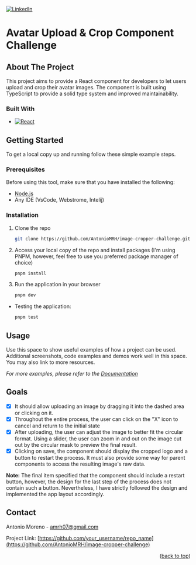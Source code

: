 [![LinkedIn][linkedin-shield]][linkedin-url]

# Avatar Upload & Crop Component Challenge

<!-- ABOUT THE PROJECT -->

## About The Project

This project aims to provide a React component for developers to let users upload and crop their avatar images. The component is built using TypeScript to provide a solid type system and improved maintainability.

### Built With

-   [![React][react.js]][react-url]

<!-- GETTING STARTED -->

## Getting Started

To get a local copy up and running follow these simple example steps.

### Prerequisites

Before using this tool, make sure that you have installed the following:

-   [Node.js](https://nodejs.org/en/)
-   Any IDE (VsCode, Webstrome, Intelij)

### Installation

1. Clone the repo
    ```sh
    git clone https://github.com/AntonioMRH/image-cropper-challenge.git
    ```
2. Access your local copy of the repo and install packages (I'm using PNPM, however, feel free to use you preferred package manager of choice)
    ```sh
    pnpm install
    ```
3. Run the application in your browser
    ```sh
    pnpm dev
    ```

-   Testing the application:
    ```sh
    pnpm test
    ```

<!-- USAGE EXAMPLES -->

## Usage

Use this space to show useful examples of how a project can be used. Additional screenshots, code examples and demos work well in this space. You may also link to more resources.

_For more examples, please refer to the [Documentation](https://example.com)_

## Goals

-   [x] It should allow uploading an image by dragging it into the dashed area or clicking on it.
-   [x] Throughout the entire process, the user can click on the "X" icon to cancel and return to the initial state
-   [x] After uploading, the user can adjust the image to better fit the circular format. Using a slider, the user can zoom in and out on the image cut out by the circular mask to preview the final result.
-   [x] Clicking on save, the component should display the cropped logo and a button to restart the process. It must also provide some way for parent components to access the resulting image's raw data.

**Note:** The final item specified that the component should include a restart button, however, the design for the last step of the process does not contain such a button. Nevertheless, I have strictly followed the design and implemented the app layout accordingly.

<!-- CONTACT -->

## Contact

Antonio Moreno - amrh07@gmail.com

Project Link: [https://github.com/your_username/repo_name](https://github.com/AntonioMRH/image-cropper-challenge)

<p align="right">(<a href="#readme-top">back to top</a>)</p>

<!-- MARKDOWN LINKS & IMAGES -->

[linkedin-shield]: https://img.shields.io/badge/-LinkedIn-black.svg?style=for-the-badge&logo=linkedin&colorB=555
[linkedin-url]: https://www.linkedin.com/in/antonio-mrh/
[react.js]: https://img.shields.io/badge/React-20232A?style=for-the-badge&logo=react&logoColor=61DAFB
[react-url]: https://reactjs.org/
